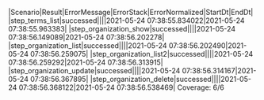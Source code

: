 |Scenario|Result|ErrorMessage|ErrorStack|ErrorNormalized|StartDt|EndDt|
|step_terms_list|successed||||2021-05-24 07:38:55.834022|2021-05-24 07:38:55.963383|
|step_organization_show|successed||||2021-05-24 07:38:56.149089|2021-05-24 07:38:56.202278|
|step_organization_list|successed||||2021-05-24 07:38:56.202490|2021-05-24 07:38:56.259075|
|step_organization_list2|successed||||2021-05-24 07:38:56.259292|2021-05-24 07:38:56.313915|
|step_organization_update|successed||||2021-05-24 07:38:56.314167|2021-05-24 07:38:56.367895|
|step_organization_delete|successed||||2021-05-24 07:38:56.368122|2021-05-24 07:38:56.538469|
Coverage: 6/6
